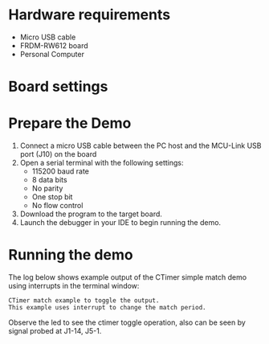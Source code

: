Hardware requirements
=====================
- Micro USB cable
- FRDM-RW612 board
- Personal Computer

Board settings
============


Prepare the Demo
===============
1.  Connect a micro USB cable between the PC host and the MCU-Link USB port (J10) on the board
2.  Open a serial terminal with the following settings:
    - 115200 baud rate
    - 8 data bits
    - No parity
    - One stop bit
    - No flow control
3.  Download the program to the target board.
4.  Launch the debugger in your IDE to begin running the demo.

Running the demo
================
The log below shows example output of the CTimer simple match demo using interrupts in the terminal window:
~~~~~~~~~~~~~~~~~~~~~~~~~~~~~~~~~~~
CTimer match example to toggle the output.
This example uses interrupt to change the match period.
~~~~~~~~~~~~~~~~~~~~~~~~~~~~~~~~~~~
Observe the led to see the ctimer toggle operation, also can be seen by signal probed at J1-14, J5-1.
